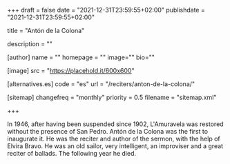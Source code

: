 +++
draft = false
date = "2021-12-31T23:59:55+02:00"
publishdate = "2021-12-31T23:59:55+02:00"

title = "Antón de la Colona"

description = ""

[author]
    name = ""
    homepage = ""
    image=""
    bio=""

[image]
    src = "https://placehold.it/600x600"

[alternatives.es]
    code = "es"
    url = "/reciters/anton-de-la-colona/"

[sitemap]
  changefreq = "monthly"
  priority = 0.5
  filename = "sitemap.xml"

+++

In 1946, after having been suspended since 1902, L'Amuravela was restored without the presence of San Pedro. Antón de la Colona was the first to inaugurate it. He was the reciter and author of the sermon, with the help of Elvira Bravo. He was an old sailor, very intelligent, an improviser and a great reciter of ballads. The following year he died.